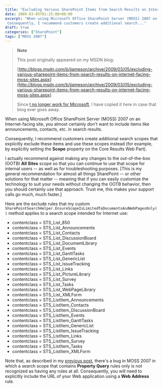 ```yaml
---
title: "Excluding Various SharePoint Items from Search Results on Internet-Facing MOSS Sites"
date: 2009-03-05T01:25:00+08:00
excerpt: "When using Microsoft Office SharePoint Server (MOSS) 2007 on an Internet-facing site, you almost certainly don't want to include items like announcements, contacts, etc. in search results. 
 Consequently, I recommend customers create additional search..."
draft: true
categories: ["SharePoint"]
tags: ["MOSS 2007"]
---
```


> **Note**
> 
> This post originally appeared on my MSDN blog:
> 
> [http://blogs.msdn.com/b/jjameson/archive/2009/03/05/excluding-various-sharepoint-items-from-search-results-on-internet-facing-moss-sites.aspx](http://blogs.msdn.com/b/jjameson/archive/2009/03/05/excluding-various-sharepoint-items-from-search-results-on-internet-facing-moss-sites.aspx)
> 
> Since [I no longer work for Microsoft](/blog/jjameson/2011/09/02/last-day-with-microsoft), I have copied it here in case that blog ever goes away.

When using Microsoft Office SharePoint Server (MOSS) 2007 on an Internet-facing site, you almost certainly don't want to include items like announcements, contacts, etc. in search results.

Consequently, I recommend customers create additional search scopes that explicitly exclude these items and use these scopes instead (for example, by explicitly setting the **Scope** property on the Core Results Web Part).

I actually recommend against making any changes to the out-of-the-box (OOTB) **All Sites** scope so that you can continue to use that scope for internal users -- as well as for troubleshooting purposes. [This is my general recommendation for almost all things SharePoint -- or other solutions for that matter -- meaning that if you can easily customize the technology to suit your needs without changing the OOTB behavior, then you should certainly use that approach. Trust me, this makes your support calls go much, much faster.]

Here are the exclude rules that my custom `SharePointSearchHelper.EnsureScopeIsLimitedToDocumentsAndWebPagesOnly()` method applies to a search scope intended for Internet use:

- contentclass = STS\_List\_850
- contentclass = STS\_List\_Announcements
- contentclass = STS\_List\_Contacts
- contentclass = STS\_List\_DiscussionBoard
- contentclass = STS\_List\_DocumentLibrary
- contentclass = STS\_List\_Events
- contentclass = STS\_List\_GanttTasks
- contentclass = STS\_List\_GenericList
- contentclass = STS\_List\_IssueTracking
- contentclass = STS\_List\_Links
- contentclass = STS\_List\_PictureLibrary
- contentclass = STS\_List\_Survey
- contentclass = STS\_List\_Tasks
- contentclass = STS\_List\_WebPageLibrary
- contentclass = STS\_List\_XMLForm
- contentclass = STS\_ListItem\_Announcements
- contentclass = STS\_ListItem\_Contacts
- contentclass = STS\_ListItem\_DiscussionBoard
- contentclass = STS\_ListItem\_Events
- contentclass = STS\_ListItem\_GanttTasks
- contentclass = STS\_ListItem\_GenericList
- contentclass = STS\_ListItem\_IssueTracking
- contentclass = STS\_ListItem\_Links
- contentclass = STS\_ListItem\_Survey
- contentclass = STS\_ListItem\_Tasks
- contentclass = STS\_ListItem\_XMLForm

Note that, as described in my [previous post](/blog/jjameson/2009/03/05/bug-moss-2007-search-scope-with-property-query-rules-only-is-considered-empty), there's a bug in MOSS 2007 in which a search scope that contains **Property Query** rules only is not recognized as having any rules at all. Consequently, you will need to explicitly include the URL of your Web application using a **Web Address** rule.

